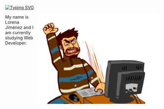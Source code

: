 <a href="https://git.io/typing-svg"><img src="https://readme-typing-svg.demolab.com?font=Inconsolata&pause=1000&color=43F724&width=435&lines=Lorena+Jim%C3%A9nez+Santos" alt="Typing SVG" /></a>
<br>
<div>
    <img align="right" src="gif.gif" width="400px">
  <p>
    My name is Lorena Jiménez and I am currently studying Web Developer.
    <br><br>
